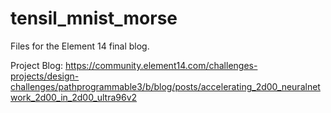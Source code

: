 # tensil_mnist_morse
Files for the Element 14 final blog. 

Project Blog: https://community.element14.com/challenges-projects/design-challenges/pathprogrammable3/b/blog/posts/accelerating_2d00_neuralnetwork_2d00_in_2d00_ultra96v2
